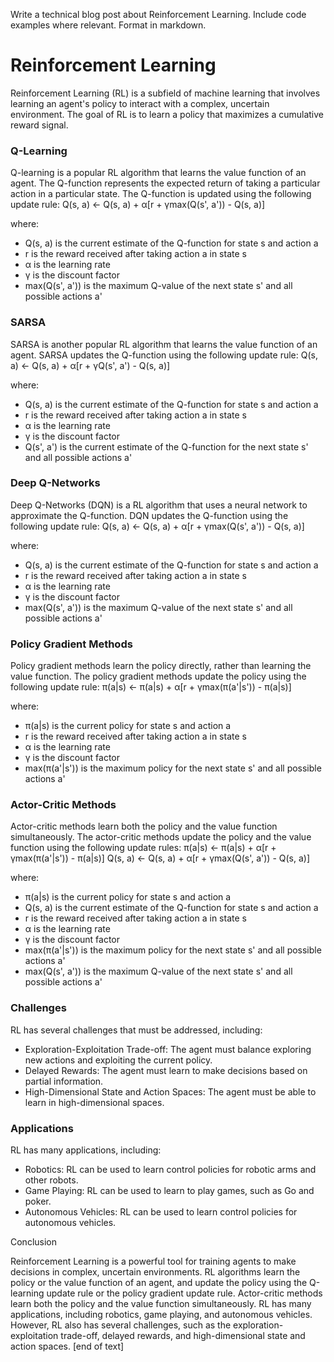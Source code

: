  Write a technical blog post about Reinforcement Learning. Include code examples where relevant. Format in markdown.
# Reinforcement Learning

Reinforcement Learning (RL) is a subfield of machine learning that involves learning an agent's policy to interact with a complex, uncertain environment. The goal of RL is to learn a policy that maximizes a cumulative reward signal.
### Q-Learning

Q-learning is a popular RL algorithm that learns the value function of an agent. The Q-function represents the expected return of taking a particular action in a particular state. The Q-function is updated using the following update rule:
Q(s, a) ← Q(s, a) + α[r + γmax(Q(s', a')) - Q(s, a)]

where:

* Q(s, a) is the current estimate of the Q-function for state s and action a
* r is the reward received after taking action a in state s
* α is the learning rate
* γ is the discount factor
* max(Q(s', a')) is the maximum Q-value of the next state s' and all possible actions a'

### SARSA

SARSA is another popular RL algorithm that learns the value function of an agent. SARSA updates the Q-function using the following update rule:
Q(s, a) ← Q(s, a) + α[r + γQ(s', a') - Q(s, a)]

where:

* Q(s, a) is the current estimate of the Q-function for state s and action a
* r is the reward received after taking action a in state s
* α is the learning rate
* γ is the discount factor
* Q(s', a') is the current estimate of the Q-function for the next state s' and all possible actions a'

### Deep Q-Networks

Deep Q-Networks (DQN) is a RL algorithm that uses a neural network to approximate the Q-function. DQN updates the Q-function using the following update rule:
Q(s, a) ← Q(s, a) + α[r + γmax(Q(s', a')) - Q(s, a)]

where:

* Q(s, a) is the current estimate of the Q-function for state s and action a
* r is the reward received after taking action a in state s
* α is the learning rate
* γ is the discount factor
* max(Q(s', a')) is the maximum Q-value of the next state s' and all possible actions a'

### Policy Gradient Methods

Policy gradient methods learn the policy directly, rather than learning the value function. The policy gradient methods update the policy using the following update rule:
π(a|s) ← π(a|s) + α[r + γmax(π(a'|s')) - π(a|s)]

where:

* π(a|s) is the current policy for state s and action a
* r is the reward received after taking action a in state s
* α is the learning rate
* γ is the discount factor
* max(π(a'|s')) is the maximum policy for the next state s' and all possible actions a'

### Actor-Critic Methods

Actor-critic methods learn both the policy and the value function simultaneously. The actor-critic methods update the policy and the value function using the following update rules:
π(a|s) ← π(a|s) + α[r + γmax(π(a'|s')) - π(a|s)]
Q(s, a) ← Q(s, a) + α[r + γmax(Q(s', a')) - Q(s, a)]

where:

* π(a|s) is the current policy for state s and action a
* Q(s, a) is the current estimate of the Q-function for state s and action a
* r is the reward received after taking action a in state s
* α is the learning rate
* γ is the discount factor
* max(π(a'|s')) is the maximum policy for the next state s' and all possible actions a'
* max(Q(s', a')) is the maximum Q-value of the next state s' and all possible actions a'

### Challenges

RL has several challenges that must be addressed, including:

* Exploration-Exploitation Trade-off: The agent must balance exploring new actions and exploiting the current policy.
* Delayed Rewards: The agent must learn to make decisions based on partial information.
* High-Dimensional State and Action Spaces: The agent must be able to learn in high-dimensional spaces.

### Applications


RL has many applications, including:


* Robotics: RL can be used to learn control policies for robotic arms and other robots.
* Game Playing: RL can be used to learn to play games, such as Go and poker.
* Autonomous Vehicles: RL can be used to learn control policies for autonomous vehicles.


Conclusion

Reinforcement Learning is a powerful tool for training agents to make decisions in complex, uncertain environments. RL algorithms learn the policy or the value function of an agent, and update the policy using the Q-learning update rule or the policy gradient update rule. Actor-critic methods learn both the policy and the value function simultaneously. RL has many applications, including robotics, game playing, and autonomous vehicles. However, RL also has several challenges, such as the exploration-exploitation trade-off, delayed rewards, and high-dimensional state and action spaces. [end of text]


